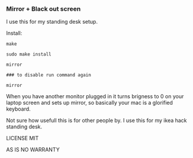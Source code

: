### Mirror + Black out screen

I use this for my standing desk setup.

Install:

```
make

sudo make install

mirror

### to disable run command again

mirror
```

When you have another monitor plugged in it turns brigness to 0 on your laptop screen and sets up mirror, so basically your mac is a glorified keyboard.

Not sure how usefull this is for other people by. I use this for my ikea hack standing desk.

LICENSE MIT

AS IS NO WARRANTY